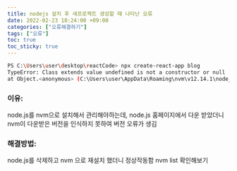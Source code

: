 ```yaml
---
title: nodejs 설치 후 새프로젝트 생성할 때 나타난 오류
date: 2022-02-23 18:24:00 +09:00
categories: ["오류해결하기"]
tags: ["오류"]
toc: true
toc_sticky: true
---
```


```bash
PS C:\Users\user\desktop\reactCode> npx create-react-app blog
TypeError: Class extends value undefined is not a constructor or null
at Object.<anonymous> (C:\Users\user\AppData\Roaming\nvm\v12.14.1\node_modules\npm\node_modules\socks-proxy-agent\dist\agent.js:114:44)
```

### 이유:

node.js를 nvm으로 설치해서 관리해야하는데, node.js 홈페이지에서 다운 받았더니 nvm이 다운받은 버전을 인식하지 못하여 버전 오류가 생김

### 해결방법:

node.js를 삭제하고 nvm 으로 재설치 했더니 정상작동함
nvm list 확인해보기
